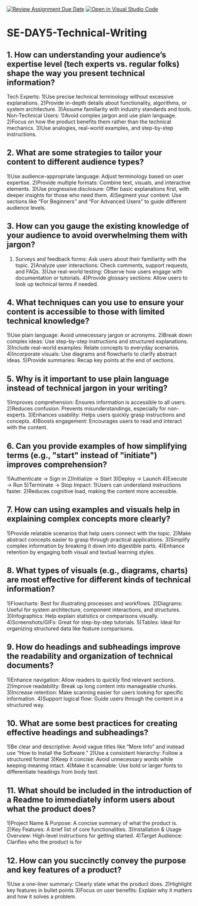 [![Review Assignment Due Date](https://classroom.github.com/assets/deadline-readme-button-22041afd0340ce965d47ae6ef1cefeee28c7c493a6346c4f15d667ab976d596c.svg)](https://classroom.github.com/a/zsAR-pyY)
[![Open in Visual Studio Code](https://classroom.github.com/assets/open-in-vscode-2e0aaae1b6195c2367325f4f02e2d04e9abb55f0b24a779b69b11b9e10269abc.svg)](https://classroom.github.com/online_ide?assignment_repo_id=18519500&assignment_repo_type=AssignmentRepo)
# SE-DAY5-Technical-Writing
## 1. How can understanding your audience’s expertise level (tech experts vs. regular folks) shape the way you present technical information?
  Tech Experts:
1)Use precise technical terminology without excessive explanations.
2)Provide in-depth details about functionality, algorithms, or system architecture.
3)Assume familiarity with industry standards and tools.
  Non-Technical Users:
1)Avoid complex jargon and use plain language.
2)Focus on how the product benefits them rather than the technical mechanics.
3)Use analogies, real-world examples, and step-by-step instructions.
  
## 2. What are some strategies to tailor your content to different audience types?
 1)Use audience-appropriate language: Adjust terminology based on user expertise.
2)Provide multiple formats: Combine text, visuals, and interactive elements.
3)Use progressive disclosure: Offer basic explanations first, with deeper insights for those who need them.
4)Segment your content: Use sections like “For Beginners” and “For Advanced Users” to guide different audience levels.

## 3. How can you gauge the existing knowledge of your audience to avoid overwhelming them with jargon?
1) Surveys and feedback forms: Ask users about their familiarity with the topic.
2)Analyze user interactions: Check comments, support requests, and FAQs.
3)Use real-world testing: Observe how users engage with documentation or tutorials.
4)Provide glossary sections: Allow users to look up technical terms if needed.

## 4. What techniques can you use to ensure your content is accessible to those with limited technical knowledge? 
1)Use plain language: Avoid unnecessary jargon or acronyms.
2)Break down complex ideas: Use step-by-step instructions and structured explanations.
3)Include real-world examples: Relate concepts to everyday scenarios.
4)Incorporate visuals: Use diagrams and flowcharts to clarify abstract ideas.
5)Provide summaries: Recap key points at the end of sections.

## 5. Why is it important to use plain language instead of technical jargon in your writing?
1)Improves comprehension: Ensures information is accessible to all users.
2)Reduces confusion: Prevents misunderstandings, especially for non-experts.
3)Enhances usability: Helps users quickly grasp instructions and concepts.
4)Boosts engagement: Encourages users to read and interact with the content.

## 6. Can you provide examples of how simplifying terms (e.g., "start" instead of "initiate") improves comprehension?
1)Authenticate → Sign in
2)Initialize → Start
3)Deploy → Launch
4)Execute → Run
5)Terminate → Stop
 Impact:
1)Users can understand instructions faster.
2)Reduces cognitive load, making the content more accessible.

## 7. How can using examples and visuals help in explaining complex concepts more clearly?
1)Provide relatable scenarios that help users connect with the topic.
2)Make abstract concepts easier to grasp through practical applications.
3)Simplify complex information by breaking it down into digestible parts.
4)Enhance retention by engaging both visual and textual learning styles.

## 8. What types of visuals (e.g., diagrams, charts) are most effective for different kinds of technical information?
1)Flowcharts: Best for illustrating processes and workflows.
2)Diagrams: Useful for system architecture, component interactions, and structures.
3)Infographics: Help explain statistics or comparisons visually.
4)Screenshots/GIFs: Great for step-by-step tutorials.
5)Tables: Ideal for organizing structured data like feature comparisons.

## 9. How do headings and subheadings improve the readability and organization of technical documents?
1)Enhance navigation: Allow readers to quickly find relevant sections.
2)Improve readability: Break up long content into manageable chunks.
3)Increase retention: Make scanning easier for users looking for specific information.
4)Support logical flow: Guide users through the content in a structured way.

## 10. What are some best practices for creating effective headings and subheadings?
1)Be clear and descriptive: Avoid vague titles like “More Info” and instead use “How to Install the Software.”
2)Use a consistent hierarchy: Follow a structured format 
3)Keep it concise: Avoid unnecessary words while keeping meaning intact.
4)Make it scannable: Use bold or larger fonts to differentiate headings from body text.

## 11. What should be included in the introduction of a Readme to immediately inform users about what the product does?
1)Project Name & Purpose: A concise summary of what the product is.
2)Key Features: A brief list of core functionalities.
3)Installation & Usage Overview: High-level instructions for getting started.
4)Target Audience: Clarifies who the product is for

## 12. How can you succinctly convey the purpose and key features of a product?
1)Use a one-liner summary: Clearly state what the product does.
2)Highlight key features in bullet points
3)Focus on user benefits: Explain why it matters and how it solves a problem.
